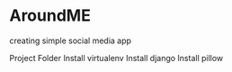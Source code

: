 # AroundME
creating simple social media app

Project Folder
Install virtualenv
Install django
Install pillow